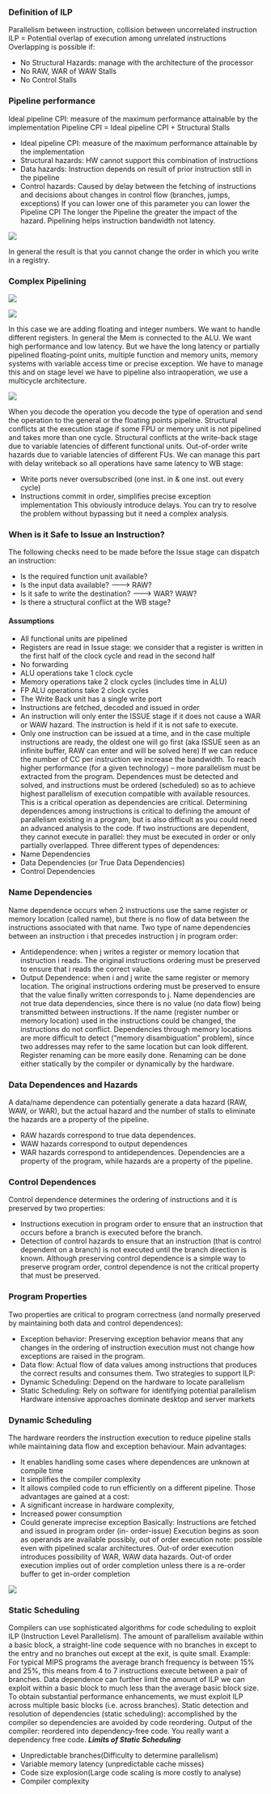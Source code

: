 ### Definition of ILP
Parallelism between instruction, collision between uncorrelated instruction
ILP = Potential overlap of execution among unrelated instructions
Overlapping is possible if:
- No Structural Hazards: manage with the architecture of the processor
- No RAW, WAR of WAW Stalls
- No Control Stalls
### Pipeline performance
Ideal pipeline CPI: measure of the maximum performance attainable by the implementation
Pipeline CPI = Ideal pipeline CPI + Structural Stalls
- Ideal pipeline CPI: measure of the maximum performance attainable by the implementation
- Structural hazards: HW cannot support this combination of instructions
- Data hazards: Instruction depends on result of prior instruction still in the pipeline
- Control hazards: Caused by delay between the fetching of instructions and decisions about changes in control flow (branches, jumps, exceptions)
If you can lower one of this parameter you can lower the Pipeline CPI
The longer the Pipeline the greater the impact of the hazard. Pipelining helps instruction bandwidth not latency.

![](https://i.imgur.com/guaEpnt.png)

In general the result is that you cannot change the order in which you write in a registry. 
### Complex Pipelining

![](https://i.imgur.com/TCgaoUb.png)

![](https://i.imgur.com/6Wc4MKo.png)

In this case we are adding floating and integer numbers. We want to handle different registers. In general the Mem is connected to the ALU. We want high performance and low latency. But we have the long latency or partially pipelined floating-point units, multiple function and memory units, memory systems with variable access time or precise exception. We have to manage this and on stage level we have to pipeline also intraoperation, we use a multicycle architecture. 

![](https://i.imgur.com/bL4SWTQ.png)

When you decode the operation you decode the type of operation and send the operation to the general or the floating points pipeline. 
Structural conflicts at the execution stage if some FPU or memory unit is not pipelined and takes more than one cycle. Structural conflicts at the write-back stage due to variable latencies of different functional units. Out-of-order write hazards due to variable latencies of different FUs. 
We can manage this part with delay writeback so all operations have same latency to WB stage: 
-  Write ports never oversubscribed (one inst. in & one inst. out every cycle)
- Instructions commit in order, simplifies precise exception implementation
This obviously introduce delays. You can try to resolve the problem without bypassing but it need a complex analysis.
### When is it Safe to Issue an Instruction?
The following checks need to be made before the Issue stage can dispatch an instruction:
- Is the required function unit available?
- Is the input data available? ---> RAW?
- Is it safe to write the destination? ---> WAR? WAW?
- Is there a structural conflict at the WB stage?
#### Assumptions
- All functional units are pipelined
- Registers are read in Issue stage: we consider that a register is written in the first half of the clock cycle and read in the second half
- No forwarding
- ALU operations take 1 clock cycle
- Memory operations take 2 clock cycles (includes time in ALU)
- FP ALU operations take 2 clock cycles
- The Write Back unit has a single write port
- Instructions are fetched, decoded and issued in order
- An instruction will only enter the ISSUE stage if it does not cause a WAR or WAW hazard. The instruction is held if it is not safe to execute. 
- Only one instruction can be issued at a time, and in the case multiple instructions are ready, the oldest one will go first (aka ISSUE seen as an infinite buffer, RAW can enter and will be solved here)
If we can reduce the number of CC per instruction we increase the bandwidth.
To reach higher performance (for a given technology) – more parallelism must be extracted from the program.
Dependences must be detected and solved, and instructions must be ordered (scheduled) so as to achieve highest parallelism of execution compatible
with available resources. This is a critical operation as dependencies are critical. 
Determining dependences among instructions is critical to defining the amount of parallelism existing in a program, but is also difficult as you could need an advanced analysis to the code.
If two instructions are dependent, they cannot execute in parallel: they must be executed in order or only partially overlapped.
Three different types of dependences:
- Name Dependencies
- Data Dependencies (or True Data Dependencies)
- Control Dependencies
### Name Dependencies
Name dependence occurs when 2 instructions use the same register or memory location (called name), but there is no flow of data between the instructions associated with that name.
Two type of name dependencies between an instruction i that precedes instruction j in program order:
- Antidependence: when j writes a register or memory location that instruction i reads. The original instructions ordering must be preserved to ensure that i reads the correct value.
- Output Dependence: when i and j write the same register or memory location. The original instructions ordering must be preserved to ensure that the value finally written corresponds to j.
Name dependencies are not true data dependencies, since there is no value (no data flow) being transmitted between instructions.
If the name (register number or memory location) used in the instructions could be changed, the instructions do not conflict.
Dependencies through memory locations are more difficult to detect (“memory disambiguation” problem), since two addresses may refer to the same location but can look different.
Register renaming can be more easily done.
Renaming can be done either statically by the compiler or dynamically by the hardware.
### Data Dependences and Hazards
A data/name dependence can potentially generate a data hazard (RAW, WAW, or WAR), but the actual hazard and the number of stalls to eliminate the hazards are a property of the pipeline.
- RAW hazards correspond to true data dependences.
- WAW hazards correspond to output dependences
- WAR hazards correspond to antidependences.
Dependencies are a property of the program, while hazards are a property of the pipeline.
### Control Dependences
Control dependence determines the ordering of instructions and it is preserved by two properties:
- Instructions execution in program order to ensure that an instruction that occurs before a branch is executed before the branch.
- Detection of control hazards to ensure that an instruction (that is control dependent on a branch) is not executed until the branch direction is known.
Although preserving control dependence is a simple way to preserve program order, control dependence is not the critical property that must be preserved.
### Program Properties
Two properties are critical to program correctness (and normally preserved by maintaining both data and control dependences):
- Exception behavior: Preserving exception behavior means that any changes in the ordering of instruction execution must not change how exceptions are raised in the program.
- Data flow: Actual flow of data values among instructions that produces the correct results and consumes them.
Two strategies to support ILP:
- Dynamic Scheduling: Depend on the hardware to locate parallelism
- Static Scheduling: Rely on software for identifying potential parallelism
Hardware intensive approaches dominate desktop and server markets
### Dynamic Scheduling
The hardware reorders the instruction execution to reduce pipeline stalls while maintaining data flow and exception behaviour.
Main advantages:
- It enables handling some cases where dependences are unknown at compile time
- It simplifies the compiler complexity
- It allows compiled code to run efficiently on a different pipeline.
Those advantages are gained at a cost:
- A significant increase in hardware complexity,
- Increased power consumption
- Could generate imprecise exception
Basically: Instructions are fetched and issued in program order (in- order-issue)
Execution begins as soon as operands are available possibly, out of order execution note: possible even with pipelined scalar architectures.
Out-of order execution introduces possibility of WAR, WAW data hazards.
Out-of order execution implies out of order completion unless there is a re-order buffer to get in-order completion

![](https://i.imgur.com/YYuRFNX.png)

### Static Scheduling
Compilers can use sophisticated algorithms for code scheduling to exploit ILP (Instruction Level Parallelism).
The amount of parallelism available within a basic block, a straight-line code sequence with no branches in except to the entry and no branches out except at the
exit, is quite small.
Example: For typical MIPS programs the average branch frequency is between 15% and 25%, this means from 4 to 7 instructions execute between a pair of branches.
Data dependence can further limit the amount of ILP we can exploit within a basic block to much less than the average basic block size.
To obtain substantial performance enhancements, we must exploit ILP across multiple basic blocks (i.e. across branches).
Static detection and resolution of dependencies (static scheduling): accomplished by the compiler so dependencies are avoided by code reordering. Output of the compiler: reordered into dependency-free code. You really want a dependency free code.
__*Limits of Static Scheduling*__
- Unpredictable branches(Difficulty to determine parallelism)
- Variable memory latency (unpredictable cache misses)
- Code size explosion(Large code scaling is more costly to analyse) 
- Compiler complexity
